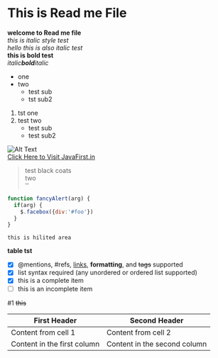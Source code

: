# This is Read me File
**welcome to Read me file**<br>
*this is italic style test*<br>
_hello this is also italic test_<br>
__this is bold test__<br>
_italic**bold**italic_<br>
* one
* two 
   * test sub
   * tst sub2
1. tst one
2. test two
    * test sub
    * test sub2

![Alt Text](http://www.planwallpaper.com/static/images/9-credit-1.jpg)<br>
[Click Here to Visit JavaFirst.in](http://javafirst.in)<br>
> test black coats<br>
> two<br>
'<tst only>'<br>

```javascript
function fancyAlert(arg) {
  if(arg) {
    $.facebox({div:'#foo'})
  }
}
```
```this is hilited area```

**table tst**<br>
- [x] @mentions, #refs, [links](), **formatting**, and <del>tags</del> supported
- [x] list syntax required (any unordered or ordered list supported)
- [x] this is a complete item
- [ ] this is an incomplete item

#1
~~this~~

First Header | Second Header
------------ | -------------
Content from cell 1 | Content from cell 2 
Content in the first column | Content in the second column
